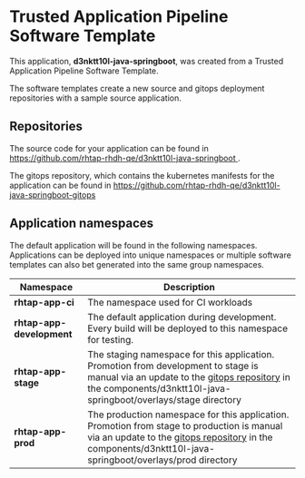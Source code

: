 # Trusted Application Pipeline Software Template

This application, **d3nktt10l-java-springboot**, was created from a Trusted Application Pipeline Software Template.

The software templates create a new source and gitops deployment repositories with a sample source application. 

## Repositories

The source code for your application can be found in [https://github.com/rhtap-rhdh-qe/d3nktt10l-java-springboot ](https://github.com/rhtap-rhdh-qe/d3nktt10l-java-springboot ).
 
The gitops repository, which contains the kubernetes manifests for the application can be found in 
[https://github.com/rhtap-rhdh-qe/d3nktt10l-java-springboot-gitops ](https://github.com/rhtap-rhdh-qe/d3nktt10l-java-springboot-gitops ) 

## Application namespaces 

The default application will be found in the following namespaces. Applications can be deployed into unique namespaces or multiple software templates can also bet generated into the same group namespaces.  

|  Namespace   |  Description   |  
| -------- | -------- |
| **rhtap-app-ci** | The namespace used for CI workloads |
| **rhtap-app-development** | The default application during development. Every build will be deployed to this namespace for testing. |
| **rhtap-app-stage** | The staging namespace for this application. Promotion from development to stage is manual via an update to the [gitops repository](https://github.com/rhtap-rhdh-qe/d3nktt10l-java-springboot-gitops ) in the components/d3nktt10l-java-springboot/overlays/stage directory |
| **rhtap-app-prod** | The production namespace for this application. Promotion from stage to production is manual via an update to the [gitops repository](https://github.com/rhtap-rhdh-qe/d3nktt10l-java-springboot-gitops ) in the components/d3nktt10l-java-springboot/overlays/prod directory |